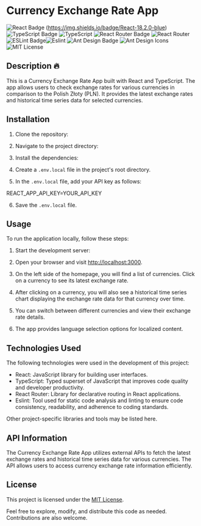 # Currency Exchange Rate App

![React Badge](https://img.shields.io/badge/-React-61DAFB?logo=react&logoColor=white) (https://img.shields.io/badge/React-18.2.0-blue) 
![TypeScript Badge](https://img.shields.io/badge/-TypeScript-3178C6?logo=typescript&logoColor=white) ![TypeScript](https://img.shields.io/badge/TypeScript-4.9.5-blue) 
![React Router Badge](https://img.shields.io/badge/-React%20Router-CA4245?logo=react-router&logoColor=white) ![React Router](https://img.shields.io/badge/React%20Router-6.9.0-blue) 
![ESLint Badge](https://img.shields.io/badge/-ESLint-4B32C3?logo=eslint&logoColor=white)![Eslint](https://img.shields.io/badge/Eslint-8.0.1-blue) 
![Ant Design Badge](https://img.shields.io/badge/-Ant%20Design-0170FE?logo=ant-design&logoColor=white) ![Ant Design Icons](https://img.shields.io/badge/Ant%20Design%20Icons-5.0.1-blue)
![MIT License](https://img.shields.io/badge/License-MIT-green)

## Description 🔥

This is a Currency Exchange Rate App built with React and TypeScript. The app allows users to check exchange rates for various currencies in comparison to the Polish Złoty (PLN). It provides the latest exchange rates and historical time series data for selected currencies.

## Installation

1. Clone the repository:


2. Navigate to the project directory:


3. Install the dependencies:


4. Create a `.env.local` file in the project's root directory.

5. In the `.env.local` file, add your API key as follows:

REACT_APP_API_KEY=YOUR_API_KEY


6. Save the `.env.local` file.

## Usage

To run the application locally, follow these steps:

1. Start the development server:


2. Open your browser and visit [http://localhost:3000](http://localhost:3000).

3. On the left side of the homepage, you will find a list of currencies. Click on a currency to see its latest exchange rate.

4. After clicking on a currency, you will also see a historical time series chart displaying the exchange rate data for that currency over time.

5. You can switch between different currencies and view their exchange rate details.

6. The app provides language selection options for localized content.

## Technologies Used

The following technologies were used in the development of this project:

- React: JavaScript library for building user interfaces.
- TypeScript: Typed superset of JavaScript that improves code quality and developer productivity.
- React Router: Library for declarative routing in React applications.
- Eslint: Tool used for static code analysis and linting to ensure code consistency, readability, and adherence to coding standards.

Other project-specific libraries and tools may be listed here.

## API Information

The Currency Exchange Rate App utilizes external APIs to fetch the latest exchange rates and historical time series data for various currencies. The API allows users to access currency exchange rate information efficiently.

## License

This project is licensed under the [MIT License](LICENSE).

Feel free to explore, modify, and distribute this code as needed. Contributions are also welcome.
